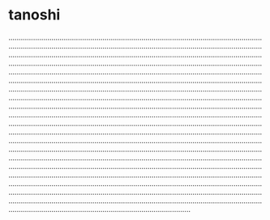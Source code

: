 # tanoshi

.........................................................................................................................................................................................................................................................................................................................................................................................................................................................................................................................................................................................................................................................................................................................................................................................................................................................................................................................................................................................................................................................................................................................................................................................................................................................................................................................................................................................................................................................................................................................................................................................................................................................................................................................................................................................................................................................................................................................................................................................................................................................................................................................................................................................................................................................................................................................................................................................................................................................................................................................................................................................................................................................................